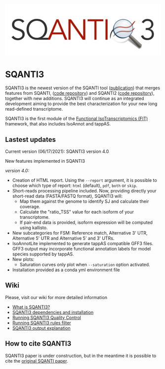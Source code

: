 ![SQANTI3 logo](https://github.com/FJPardoPalacios/public_figures/blob/master/sq3-logo.png)

# SQANTI3

SQANTI3 is the newest version of the SQANTI tool ([publication](https://www.ncbi.nlm.nih.gov/pmc/articles/PMC5848618/)) that merges features from SQANTI, ([code repository](https://github.com/ConesaLab/SQANTI)) and SQANTI2 ([code repository](https://github.com/Magdoll/SQANTI2)), together with new additions. SQANTI3 will continue as an integrated development aiming to provide the best characterization for your new long read-defined transcriptome. 

SQANTI3 is the first module of the [Functional IsoTranscriptomics (FIT)](https://tapas.org/) framework, that also includes IsoAnnot and tappAS.

## Lastest updates
Current version (06/17/2021): SQANTI3 version 4.0

New features implemented in SQANTI3

*version 4.0:*
* Creation of HTML report. Using the `--report` argument, it is possible to choose which type of report: `html` (default), `pdf`, `both` or `skip`.
* Short-reads processing pipeline included. Now, providing directly your short-read data (FASTA/FASTQ format), SQANTI3 will:
    * Map them against the genome to identify SJ and calculate their coverage.
    * Calculate the "ratio_TSS" value for each isoform of your transcriptome.
    * If pair-end data is provided, isoform expression will be computed using kallisto.
* New subcategories for FSM: Reference match, Alternative 3' UTR, Alternative 5' UTR and Alternative 5' and 3' UTRs.
* IsoAnnotLite implemented to generate tappAS compatible GFF3 files. GFF3 output may incorporate functional annotation labels for model species supported by tappAS.
* New plots:
    *  Saturation curves only plot when `--saturation` option activated.
* Installation provided as a conda yml environment file  

## Wiki

Please, visit our wiki for more detailed information

* [What is SQANTI3?](https://github.com/ConesaLab/SQANTI3/wiki/What-is-SQANTI3%3F)
* [SQANTI3 dependencies and installation](https://github.com/ConesaLab/SQANTI3/wiki/SQANTI3-dependencies-and-installation)
* [Running SQANTI3 Quality Control](https://github.com/ConesaLab/SQANTI3/wiki/Running-SQANTI3-Quality-Control)
* [Running SQANTI3 rules filter](https://github.com/ConesaLab/SQANTI3/wiki/Running-SQANTI3-rules-filter)
* [SQANTI3 output explanation](https://github.com/ConesaLab/SQANTI3/wiki/SQANTI3-output-explanation)

## How to cite SQANTI3

SQANTI3 paper is under construction, but in the meantime it is possible to cite the [original SQANTI paper](https://www.ncbi.nlm.nih.gov/pmc/articles/PMC5848618/).



